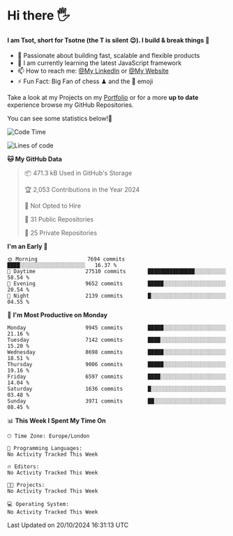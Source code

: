# Hi there :raised_hand_with_fingers_splayed:
#### I am Tsot, short for Tsotne (the T is silent :wink:). I build & break things :space_invader:
- :telescope: Passionate about building fast, scalable and flexible products
- :seedling: I am currently learning the latest JavaScript framework 
- :mailbox: How to reach me: [@My LinkedIn](https://www.linkedin.com/in/tsotne-gvadzabia/) or [@My Website](https://tsotne.co.uk/contact)
- :zap: Fun Fact: Big Fan of chess ♟ and the 👾 emoji

Take a look at my Projects on my [Portfolio](https://tsotne.co.uk/) or for a more **up to date** experience browse my GitHub Repositories.

You can see some statistics below!:space_invader:
<!--START_SECTION:waka-->
![Code Time](http://img.shields.io/badge/Code%20Time-761%20hrs%202%20mins-blue)

![Lines of code](https://img.shields.io/badge/From%20Hello%20World%20I%27ve%20Written-15.8%20million%20lines%20of%20code-blue)

**🐱 My GitHub Data** 

> 📦 471.3 kB Used in GitHub's Storage 
 > 
> 🏆 2,053 Contributions in the Year 2024
 > 
> 🚫 Not Opted to Hire
 > 
> 📜 31 Public Repositories 
 > 
> 🔑 25 Private Repositories 
 > 
**I'm an Early 🐤** 

```text
🌞 Morning                7694 commits        ████░░░░░░░░░░░░░░░░░░░░░   16.37 % 
🌆 Daytime                27510 commits       ███████████████░░░░░░░░░░   58.54 % 
🌃 Evening                9652 commits        █████░░░░░░░░░░░░░░░░░░░░   20.54 % 
🌙 Night                  2139 commits        █░░░░░░░░░░░░░░░░░░░░░░░░   04.55 % 
```
📅 **I'm Most Productive on Monday** 

```text
Monday                   9945 commits        █████░░░░░░░░░░░░░░░░░░░░   21.16 % 
Tuesday                  7142 commits        ████░░░░░░░░░░░░░░░░░░░░░   15.20 % 
Wednesday                8698 commits        █████░░░░░░░░░░░░░░░░░░░░   18.51 % 
Thursday                 9006 commits        █████░░░░░░░░░░░░░░░░░░░░   19.16 % 
Friday                   6597 commits        ████░░░░░░░░░░░░░░░░░░░░░   14.04 % 
Saturday                 1636 commits        █░░░░░░░░░░░░░░░░░░░░░░░░   03.48 % 
Sunday                   3971 commits        ██░░░░░░░░░░░░░░░░░░░░░░░   08.45 % 
```


📊 **This Week I Spent My Time On** 

```text
🕑︎ Time Zone: Europe/London

💬 Programming Languages: 
No Activity Tracked This Week

🔥 Editors: 
No Activity Tracked This Week

🐱‍💻 Projects: 
No Activity Tracked This Week

💻 Operating System: 
No Activity Tracked This Week
```


 Last Updated on 20/10/2024 16:31:13 UTC
<!--END_SECTION:waka-->
